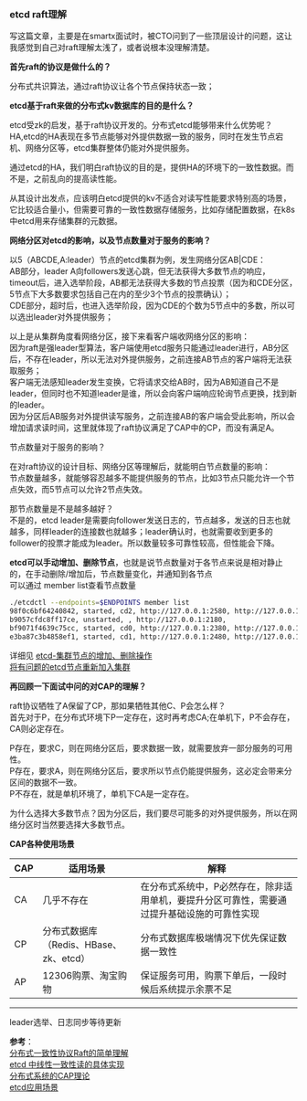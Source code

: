 ### etcd raft理解   

写这篇文章，主要是在smartx面试时，被CTO问到了一些顶层设计的问题，这让我感觉到自己对raft理解太浅了，或者说根本没理解清楚。  

**首先raft的协议是做什么的？**  

分布式共识算法，通过raft协议让各个节点保持状态一致；   

**etcd基于raft来做的分布式kv数据库的目的是什么？**  

etcd受zk的启发，基于raft协议开发的。分布式etcd能够带来什么优势呢？HA,etcd的HA表现在多节点能够对外提供数据一致的服务，同时在发生节点宕机、网络分区等，etcd集群整体仍能对外提供服务。   

通过etcd的HA，我们明白raft协议的目的是，提供HA的环境下的一致性数据。而不是，之前乱向的提高读性能。

从其设计出发点，应该明白etcd提供的kv不适合对读写性能要求特别高的场景，它比较适合量小，但需要可靠的一致性数据存储服务，比如存储配置数据，在k8s中etcd用来存储集群的元数据。  


**网络分区对etcd的影响，以及节点数量对于服务的影响？**

以5（ABCDE,A:leader）节点的etcd集群为例，发生网络分区AB|CDE：   
AB部分，leader A向followers发送心跳，但无法获得大多数节点的响应，timeout后，进入选举阶段，AB都无法获得大多数的节点投票（因为和CDE分区，5节点下大多数要求包括自己在内的至少3个节点的投票确认）；   
CDE部分，超时后，也进入选举阶段，因为CDE的个数为5节点中的多数，所以可以选出leader对外提供服务；  


以上是从集群角度看网络分区，接下来看客户端收网络分区的影响：   
因为raft是强leader型算法，客户端使用etcd服务只能通过leader进行，AB分区后，不存在leader，所以无法对外提供服务，之前连接AB节点的客户端将无法获取服务；   
客户端无法感知leader发生变换，它将请求交给AB时，因为AB知道自己不是leader，但同时也不知道leader是谁，所以会向客户端响应轮询节点更换，找到新的leader。  
因为分区后AB服务对外提供读写服务，之前连接AB的客户端会受此影响，所以会增加请求读时间，这里就体现了raft协议满足了CAP中的CP，而没有满足A。   


节点数量对于服务的影响？  

在对raft协议的设计目标、网络分区等理解后，就能明白节点数量的影响：  
节点数量越多，就能够容忍越多不能提供服务的节点，比如3节点只能允许一个节点失效，而5节点可以允许2节点失效。   

那节点数量是不是越多越好？   
不是的，etcd leader是需要向follower发送日志的，节点越多，发送的日志也就越多，同样leader的连接数也就越多；leader确认时，也就需要收到更多的follower的投票才能成为leader。所以数量较多可靠性较高，但性能会下降。  


**etcd可以手动增加、删除节点**，也就是说节点数量对于各节点来说是相对静止的，在手动删除/增加后，节点数量变化，并通知到各节点  
可以通过 member list查看节点数量
```bash
./etcdctl --endpoints=$ENDPOINTS member list 
98f0c6bf64240842, started, cd2, http://127.0.0.1:2580, http://127.0.0.1:2579
b9057cfdc8ff17ce, unstarted, , http://127.0.0.1:2180, 
bf9071f4639c75cc, started, cd0, http://127.0.0.1:2380, http://127.0.0.1:2379
e3ba87c3b4858ef1, started, cd1, http://127.0.0.1:2480, http://127.0.0.1:2479
```
详细见
[etcd-集群节点的增加、删除操作](http://zhangshuai.ren/2018/07/07/etcd-%E9%9B%86%E7%BE%A4%E8%8A%82%E7%82%B9%E7%9A%84%E5%A2%9E%E5%8A%A0-%E5%88%A0%E9%99%A4%E6%93%8D%E4%BD%9C/)  
[将有问题的etcd节点重新加入集群](https://blog.csdn.net/liukuan73/article/details/78540825)

**再回顾一下面试中问的对CAP的理解？**  

raft协议牺牲了A保留了CP，那如果牺牲其他C、P会怎么样？  
首先对于P，在分布式环境下P一定存在，这时再考虑CA;在单机下，P不会存在，CA则必定存在。   

P存在，要求C，则在网络分区后，要求数据一致，就需要放弃一部分服务的可用性。  
P存在，要求A，则在网络分区后，要求所以节点仍能提供服务，这必定会带来分区间的数据不一致。    
P不存在，就是单机环境了，单机下CA是一定存在。 

为什么选择大多数节点？因为分区后，我们要尽可能多的对外提供服务，所以在网络分区时当然要选择大多数节点。  


**CAP各种使用场景**  

CAP|适用场景 |解释
---|---|---
CA |几乎不存在|在分布式系统中，P必然存在，除非适用单机，要提升分区可靠性，需要通过提升基础设施的可靠性实现
CP |分布式数据库（Redis、HBase、zk、etcd）| 分布式数据库极端情况下优先保证数据一致性
AP |12306购票、淘宝购物 | 保证服务可用，购票下单后，一段时候后系统提示余票不足  


--- 
leader选举、日志同步等待更新



**参考**：    
[分布式一致性协议Raft的简单理解](https://blog.frognew.com/2016/01/raft-comprehension.html)   
[etcd 中线性一致性读的具体实现](https://zhengyinyong.com/etcd-linearizable-read-implementation.html)   
[分布式系统的CAP理论](https://www.hollischuang.com/archives/666)   
[etcd应用场景](https://tonydeng.github.io/2015/10/19/etcd-application-scenarios/)